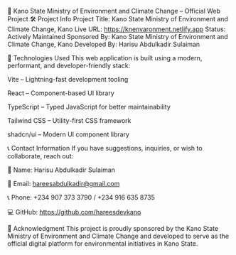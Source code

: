 🌿 Kano State Ministry of Environment and Climate Change – Official Web Project
🛠️ Project Info
Project Title: Kano State Ministry of Environment and Climate Change, Kano
Live URL: https://knenvaronment.netlify.app
Status: Actively Maintained
Sponsored By: Kano State Ministry of Environment and Climate Change, Kano
Developed By: Harisu Abdulkadir Sulaiman

🧩 Technologies Used
This web application is built using a modern, performant, and developer-friendly stack:

Vite – Lightning-fast development tooling

React – Component-based UI library

TypeScript – Typed JavaScript for better maintainability

Tailwind CSS – Utility-first CSS framework

shadcn/ui – Modern UI component library


📞 Contact Information
If you have suggestions, inquiries, or wish to collaborate, reach out:

👤 Name: Harisu Abdulkadir Sulaiman

📧 Email: hareesabdulkadir@gmail.com

📞 Phone: +234 907 373 3790 / +234 916 635 8735

💻 GitHub: https://github.com/hareesdevkano

🤝 Acknowledgment
This project is proudly sponsored by the Kano State Ministry of Environment and Climate Change and developed to serve as the official digital platform for environmental initiatives in Kano State.

